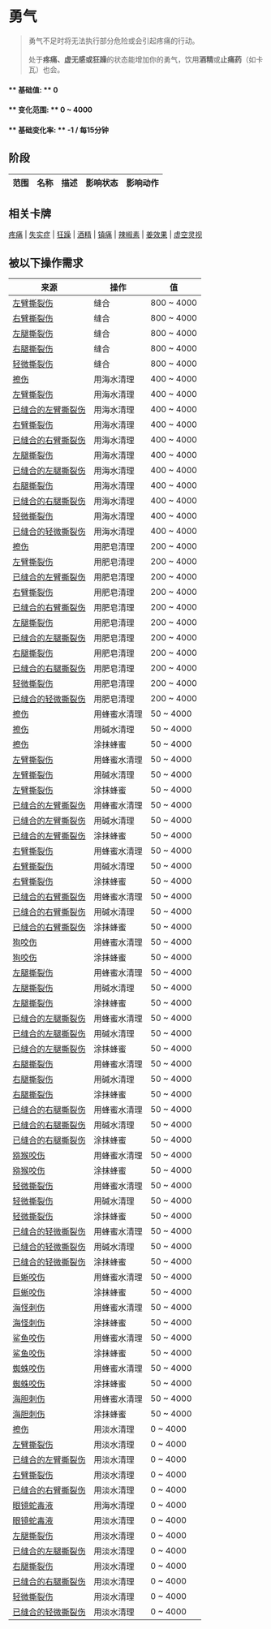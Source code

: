 # 勇气  
> 勇气不足时将无法执行部分危险或会引起疼痛的行动。<br><br>处于<b>疼痛、虚无感或狂躁</b>的状态能增加你的勇气，饮用<b>酒精</b>或<b>止痛药</b>（如卡瓦）也会。  
  
#### ** 基础值: ** 0   
#### ** 变化范围: ** 0 ~ 4000  
#### ** 基础变化率: ** -1 / 每15分钟  
## 阶段  
范围  |  名称  |  描述  |  影响状态  |  影响动作  
----  |  ----  |  ----  |  ----  |  ----  
## 相关卡牌  
[疼痛](Pain.md)  |  [失实症](Derealization.md)  |  [狂躁](Mania.md)  |  [酒精](Alcohol.md)  |  [镇痛](Analgesia.md)  |  [辣椒素](Capsaicin.md)  |  [姜效果](GingerEffect.md)  |  [虚空灵视](VoidInsight.md)  
## 被以下操作需求  
来源  |  操作  |  值  
----  |  ----  |  ----  
[左臂撕裂伤](W_ArmLacerationL.md)  |  缝合  |  800 ~ 4000  
[右臂撕裂伤](W_ArmLacerationR.md)  |  缝合  |  800 ~ 4000  
[左腿撕裂伤](W_LegLacerationL.md)  |  缝合  |  800 ~ 4000  
[右腿撕裂伤](W_LegLacerationR.md)  |  缝合  |  800 ~ 4000  
[轻微撕裂伤](W_MinorLaceration.md)  |  缝合  |  800 ~ 4000  
[擦伤](W_Abrasion.md)  |  用海水清理  |  400 ~ 4000  
[左臂撕裂伤](W_ArmLacerationL.md)  |  用海水清理  |  400 ~ 4000  
[已缝合的左臂撕裂伤](W_ArmLacerationLStitched.md)  |  用海水清理  |  400 ~ 4000  
[右臂撕裂伤](W_ArmLacerationR.md)  |  用海水清理  |  400 ~ 4000  
[已缝合的右臂撕裂伤](W_ArmLacerationRStitched.md)  |  用海水清理  |  400 ~ 4000  
[左腿撕裂伤](W_LegLacerationL.md)  |  用海水清理  |  400 ~ 4000  
[已缝合的左腿撕裂伤](W_LegLacerationLStitched.md)  |  用海水清理  |  400 ~ 4000  
[右腿撕裂伤](W_LegLacerationR.md)  |  用海水清理  |  400 ~ 4000  
[已缝合的右腿撕裂伤](W_LegLacerationRStitched.md)  |  用海水清理  |  400 ~ 4000  
[轻微撕裂伤](W_MinorLaceration.md)  |  用海水清理  |  400 ~ 4000  
[已缝合的轻微撕裂伤](W_MinorLacerationStitched.md)  |  用海水清理  |  400 ~ 4000  
[擦伤](W_Abrasion.md)  |  用肥皂清理  |  200 ~ 4000  
[左臂撕裂伤](W_ArmLacerationL.md)  |  用肥皂清理  |  200 ~ 4000  
[已缝合的左臂撕裂伤](W_ArmLacerationLStitched.md)  |  用肥皂清理  |  200 ~ 4000  
[右臂撕裂伤](W_ArmLacerationR.md)  |  用肥皂清理  |  200 ~ 4000  
[已缝合的右臂撕裂伤](W_ArmLacerationRStitched.md)  |  用肥皂清理  |  200 ~ 4000  
[左腿撕裂伤](W_LegLacerationL.md)  |  用肥皂清理  |  200 ~ 4000  
[已缝合的左腿撕裂伤](W_LegLacerationLStitched.md)  |  用肥皂清理  |  200 ~ 4000  
[右腿撕裂伤](W_LegLacerationR.md)  |  用肥皂清理  |  200 ~ 4000  
[已缝合的右腿撕裂伤](W_LegLacerationRStitched.md)  |  用肥皂清理  |  200 ~ 4000  
[轻微撕裂伤](W_MinorLaceration.md)  |  用肥皂清理  |  200 ~ 4000  
[已缝合的轻微撕裂伤](W_MinorLacerationStitched.md)  |  用肥皂清理  |  200 ~ 4000  
[擦伤](W_Abrasion.md)  |  用蜂蜜水清理  |  50 ~ 4000  
[擦伤](W_Abrasion.md)  |  用碱水清理  |  50 ~ 4000  
[擦伤](W_Abrasion.md)  |  涂抹蜂蜜  |  50 ~ 4000  
[左臂撕裂伤](W_ArmLacerationL.md)  |  用蜂蜜水清理  |  50 ~ 4000  
[左臂撕裂伤](W_ArmLacerationL.md)  |  用碱水清理  |  50 ~ 4000  
[左臂撕裂伤](W_ArmLacerationL.md)  |  涂抹蜂蜜  |  50 ~ 4000  
[已缝合的左臂撕裂伤](W_ArmLacerationLStitched.md)  |  用蜂蜜水清理  |  50 ~ 4000  
[已缝合的左臂撕裂伤](W_ArmLacerationLStitched.md)  |  用碱水清理  |  50 ~ 4000  
[已缝合的左臂撕裂伤](W_ArmLacerationLStitched.md)  |  涂抹蜂蜜  |  50 ~ 4000  
[右臂撕裂伤](W_ArmLacerationR.md)  |  用蜂蜜水清理  |  50 ~ 4000  
[右臂撕裂伤](W_ArmLacerationR.md)  |  用碱水清理  |  50 ~ 4000  
[右臂撕裂伤](W_ArmLacerationR.md)  |  涂抹蜂蜜  |  50 ~ 4000  
[已缝合的右臂撕裂伤](W_ArmLacerationRStitched.md)  |  用蜂蜜水清理  |  50 ~ 4000  
[已缝合的右臂撕裂伤](W_ArmLacerationRStitched.md)  |  用碱水清理  |  50 ~ 4000  
[已缝合的右臂撕裂伤](W_ArmLacerationRStitched.md)  |  涂抹蜂蜜  |  50 ~ 4000  
[狗咬伤](W_DogBite.md)  |  用蜂蜜水清理  |  50 ~ 4000  
[狗咬伤](W_DogBite.md)  |  涂抹蜂蜜  |  50 ~ 4000  
[左腿撕裂伤](W_LegLacerationL.md)  |  用蜂蜜水清理  |  50 ~ 4000  
[左腿撕裂伤](W_LegLacerationL.md)  |  用碱水清理  |  50 ~ 4000  
[左腿撕裂伤](W_LegLacerationL.md)  |  涂抹蜂蜜  |  50 ~ 4000  
[已缝合的左腿撕裂伤](W_LegLacerationLStitched.md)  |  用蜂蜜水清理  |  50 ~ 4000  
[已缝合的左腿撕裂伤](W_LegLacerationLStitched.md)  |  用碱水清理  |  50 ~ 4000  
[已缝合的左腿撕裂伤](W_LegLacerationLStitched.md)  |  涂抹蜂蜜  |  50 ~ 4000  
[右腿撕裂伤](W_LegLacerationR.md)  |  用蜂蜜水清理  |  50 ~ 4000  
[右腿撕裂伤](W_LegLacerationR.md)  |  用碱水清理  |  50 ~ 4000  
[右腿撕裂伤](W_LegLacerationR.md)  |  涂抹蜂蜜  |  50 ~ 4000  
[已缝合的右腿撕裂伤](W_LegLacerationRStitched.md)  |  用蜂蜜水清理  |  50 ~ 4000  
[已缝合的右腿撕裂伤](W_LegLacerationRStitched.md)  |  用碱水清理  |  50 ~ 4000  
[已缝合的右腿撕裂伤](W_LegLacerationRStitched.md)  |  涂抹蜂蜜  |  50 ~ 4000  
[猕猴咬伤](W_MacaqueBite.md)  |  用蜂蜜水清理  |  50 ~ 4000  
[猕猴咬伤](W_MacaqueBite.md)  |  涂抹蜂蜜  |  50 ~ 4000  
[轻微撕裂伤](W_MinorLaceration.md)  |  用蜂蜜水清理  |  50 ~ 4000  
[轻微撕裂伤](W_MinorLaceration.md)  |  用碱水清理  |  50 ~ 4000  
[轻微撕裂伤](W_MinorLaceration.md)  |  涂抹蜂蜜  |  50 ~ 4000  
[已缝合的轻微撕裂伤](W_MinorLacerationStitched.md)  |  用蜂蜜水清理  |  50 ~ 4000  
[已缝合的轻微撕裂伤](W_MinorLacerationStitched.md)  |  用碱水清理  |  50 ~ 4000  
[已缝合的轻微撕裂伤](W_MinorLacerationStitched.md)  |  涂抹蜂蜜  |  50 ~ 4000  
[巨蜥咬伤](W_MonitorBite.md)  |  用蜂蜜水清理  |  50 ~ 4000  
[巨蜥咬伤](W_MonitorBite.md)  |  涂抹蜂蜜  |  50 ~ 4000  
[海怪刺伤](W_SeahoundSting.md)  |  用蜂蜜水清理  |  50 ~ 4000  
[海怪刺伤](W_SeahoundSting.md)  |  涂抹蜂蜜  |  50 ~ 4000  
[鲨鱼咬伤](W_SharkBite.md)  |  用蜂蜜水清理  |  50 ~ 4000  
[鲨鱼咬伤](W_SharkBite.md)  |  涂抹蜂蜜  |  50 ~ 4000  
[蜘蛛咬伤](W_SpiderBite.md)  |  用蜂蜜水清理  |  50 ~ 4000  
[蜘蛛咬伤](W_SpiderBite.md)  |  涂抹蜂蜜  |  50 ~ 4000  
[海胆刺伤](W_UrchinWound.md)  |  用蜂蜜水清理  |  50 ~ 4000  
[海胆刺伤](W_UrchinWound.md)  |  涂抹蜂蜜  |  50 ~ 4000  
[擦伤](W_Abrasion.md)  |  用淡水清理  |  0 ~ 4000  
[左臂撕裂伤](W_ArmLacerationL.md)  |  用淡水清理  |  0 ~ 4000  
[已缝合的左臂撕裂伤](W_ArmLacerationLStitched.md)  |  用淡水清理  |  0 ~ 4000  
[右臂撕裂伤](W_ArmLacerationR.md)  |  用淡水清理  |  0 ~ 4000  
[已缝合的右臂撕裂伤](W_ArmLacerationRStitched.md)  |  用淡水清理  |  0 ~ 4000  
[眼镜蛇毒液](W_CobraSpit.md)  |  用海水清理  |  0 ~ 4000  
[眼镜蛇毒液](W_CobraSpit.md)  |  用淡水清理  |  0 ~ 4000  
[左腿撕裂伤](W_LegLacerationL.md)  |  用淡水清理  |  0 ~ 4000  
[已缝合的左腿撕裂伤](W_LegLacerationLStitched.md)  |  用淡水清理  |  0 ~ 4000  
[右腿撕裂伤](W_LegLacerationR.md)  |  用淡水清理  |  0 ~ 4000  
[已缝合的右腿撕裂伤](W_LegLacerationRStitched.md)  |  用淡水清理  |  0 ~ 4000  
[轻微撕裂伤](W_MinorLaceration.md)  |  用淡水清理  |  0 ~ 4000  
[已缝合的轻微撕裂伤](W_MinorLacerationStitched.md)  |  用淡水清理  |  0 ~ 4000  
